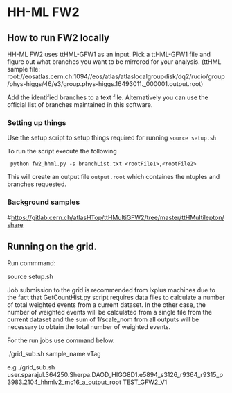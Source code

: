 # HH-ML FW2
## How to run FW2 locally
HH-ML FW2 uses ttHML-GFW1 as an input. Pick a ttHML-GFW1 file and figure out what branches you want to be mirrored for your analysis.
(ttHML sample file: root://eosatlas.cern.ch:1094//eos/atlas/atlaslocalgroupdisk/dq2/rucio/group/phys-higgs/46/e3/group.phys-higgs.16493011._000001.output.root)

Add the identified branches to a text file. Alternatively you can use the official list of branches maintained in this software. 

### Setting up things
Use the setup script to setup things required for running
`source setup.sh`

To run the script execute the following 

` python fw2_hhml.py -s branchList.txt <rootFile1>,<rootFile2>`

This will create an output file `output.root` which containes the ntuples and branches requested. 

### Background samples 
#https://gitlab.cern.ch/atlasHTop/ttHMultiGFW2/tree/master/ttHMultilepton/share 

## Running on the grid. 

Run commmand: 

  source setup.sh

Job submission to the grid is recommended from lxplus machines due to the fact that GetCountHist.py script requires data files to calculate a number of total weighted events from a current dataset.
In the other case, the number of weighted events will be calculated from a single file from the current dataset and the sum of 1/scale_nom from all outputs will be necessary to obtain the total number of weighted events.  

For the run jobs use command below.

./grid_sub.sh sample_name vTag


e.g
./grid_sub.sh user.sparajul.364250.Sherpa.DAOD_HIGG8D1.e5894_s3126_r9364_r9315_p3983.2104_hhmlv2_mc16_a_output_root TEST_GFW2_V1


